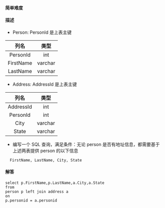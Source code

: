#### 简单难度

#### 描述

- Person: PersonId 是上表主键

| 列名 | 类型 |
| :---: | :----: | 
| PersonId  | int | 
| FirstName | varchar |
| LastName  | varchar   | 

- Address: AddressId 是上表主键

| 列名 | 类型 |
| :---: | :----: | 
| AddressId | int | 
| PersonId  | int | 
| City      | varchar |
| State     | varchar   | 

- 编写一个 SQL 查询，满足条件：无论 person 是否有地址信息，都需要基于上述两表提供 person 的以下信息
```shell script
  FirstName, LastName, City, State
```

#### 解答

```shell script
select p.FirstName,p.LastName,a.City,a.State
from
person p left join address a
on
p.personid = a.personid
```